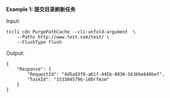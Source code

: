 **Example 1: 提交目录刷新任务**



Input: 

```
tccli cdn PurgePathCache --cli-unfold-argument  \
    --Paths http://www.test.com/test/ \
    --FlushType flush
```

Output: 
```
{
    "Response": {
        "RequestId": "4d5a83f8-a61f-445b-8036-5636be640bef",
        "TaskId": "1533045796-i60rfmzm"
    }
}
```

